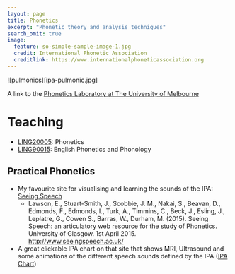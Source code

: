 ```yaml
---
layout: page
title: Phonetics
excerpt: "Phonetic theory and analysis techniques"
search_omit: true
image:
  feature: so-simple-sample-image-1.jpg
  credit: International Phonetic Association
  creditlink: https://www.internationalphoneticassociation.org
---
```


![pulmonics][ipa-pulmonic.jpg]

A link to the [Phonetics Laboratory at The University of Melbourne](http://arts.unimelb.edu.au/soll/research/research-groups/phonetics-laboratory)

# Teaching

- [LING20005](https://handbook.unimelb.edu.au/view/current/LING20005): Phonetics
- [LING90015](https://handbook.unimelb.edu.au/view/current/LING90015): English Phonetics and Phonology

## Practical Phonetics

- My favourite site for visualising and learning the sounds of the IPA: [Seeing Speech](http://www.seeingspeech.ac.uk)
  - Lawson, E., Stuart-Smith, J., Scobbie, J. M., Nakai, S., Beavan, D., Edmonds, F., Edmonds, I., Turk, A., Timmins, C., Beck, J., Esling, J., Leplatre, G., Cowen S., Barras, W., Durham, M. (2015). Seeing Speech: an articulatory web resource for the study of Phonetics. University of Glasgow. 1st April 2015. http://www.seeingspeech.ac.uk/
- A great clickable IPA chart on that site that shows MRI, Ultrasound and some animations of the different speech sounds defined by the IPA ([IPA Chart](http://www.seeingspeech.ac.uk/ipachart/display.php?chart=1&datatype=1&speaker=1))